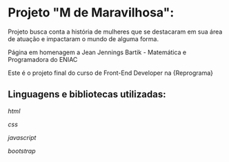 # Projeto "M de Maravilhosa":
Projeto busca conta a história de mulheres que se destacaram em sua área de atuação e impactaram o mundo de alguma forma. 

Página em homenagem a Jean Jennings Bartik - Matemática e Programadora do ENIAC

Este é o projeto final do curso de Front-End Developer na {Reprograma}

## Linguagens e bibliotecas utilizadas: 
*html*

*css*

*javascript*

*bootstrap*

